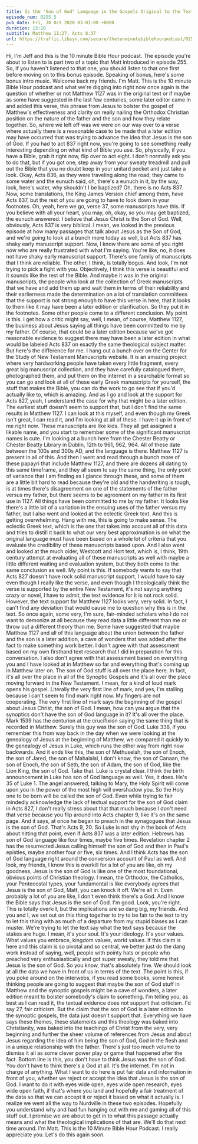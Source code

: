 ```yaml
---
title: Is the "Son of God" Language in the Gospels Original to the Text or Was It a Later Addition?
episode_num: 0255.5
pub_date: Fri, 30 Oct 2020 03:01:00 +0000
duration: 13:20
subtitle: Matthew 11:27, Acts 8:37
url: https://traffic.libsyn.com/secure/thetenminutebiblehourpodcast/0255.5_-_Is_the_Son_of_God_Language_In_the_Gospels_Original_to_the_Text_or_Was_It_A_Later_Addition.mp3
---
```


 Hi, I'm Jeff and this is the 10 minute Bible Hour podcast. The episode you're about to listen to is part two of a topic that Matt introduced in episode 255. So, if you haven't listened to that one, you should listen to that one first before moving on to this bonus episode. Speaking of bonus, here's some bonus intro music. Welcome back my friends. I'm Matt. This is the 10 minute Bible Hour podcast and what we're digging into right now once again is the question of whether or not Matthew 1127 was in the original text or if maybe as some have suggested in the last few centuries, some later editor came in and added this verse, this phrase from Jesus to bolster the gospel of Matthew's effectiveness and clarity on really nailing the Orthodox Christian position on the nature of the father and the son and how they relate together. So, where we left off was we were on our way over to a verse where actually there is a reasonable case to be made that a later edition may have occurred that was trying to advance the idea that Jesus is the son of God. If you had to act 837 right now, you're going to see something really interesting depending on what kind of Bible you use. So, physically, if you have a Bible, grab it right now, flip over to act eight. I don't normally ask you to do that, but if you got one, step away from your sweaty treadmill and pull out the Bible that you no doubt keep in your unitard pocket and just take a look. Okay, Acts 836, as they were traveling along the road, they came to some water and the eunuch said, oh, there's a eunuch in it, by the way, look, here's water, why shouldn't I be baptized? Oh, there is no Acts 837. Now, some translations, the King James Version chief among them, have Acts 837, but the rest of you are going to have to look down in your footnotes. Oh, yeah, here we go, verse 37, some manuscripts have this. If you believe with all your heart, you may, oh, okay, so you may get baptized, the eunuch answered. I believe that Jesus Christ is the Son of God. Well, obviously, Acts 837 is very biblical. I mean, we looked in the previous episode at how many passages that talk about Jesus as the Son of God, and we're going to look at a bunch more today as well, but Acts 837 has shaky early manuscript support. Now, I know there are some of you right now who are really frustrated with what I'm saying. You're like, no, it does not have shaky early manuscript support. There's one family of manuscripts that I think are reliable. The other, I think, is totally bogus. And look, I'm not trying to pick a fight with you. Objectively, I think this verse is beautiful and it sounds like the rest of the Bible. And maybe it was in the original manuscripts, the people who look at the collection of Greek manuscripts that we have and add them up and wait them in terms of their reliability and their earlierness made the determination on a lot of translation committees that the support is not strong enough to have this verse in here, that it looks to them like it may have been a later edition or clarification. So they put it in the footnotes. Some other people come to a different conclusion. My point is this. I get how a critic might say, well, I mean, of course, Matthew 1127, the business about Jesus saying all things have been committed to me by my father. Of course, that could be a later edition because we've got reasonable evidence to suggest there may have been a later edition in what would be labeled Acts 837 on exactly the same theological subject matter. But here's the difference for me. I hang out a bunch over on the Center for the Study of New Testament Manuscripts website. It is an amazing project where very hardworking people have taken every little fragment, every great big manuscript collection, and they have carefully catalogued them, photographed them, and put them on the internet in a searchable format so you can go and look at all of these early Greek manuscripts for yourself, the stuff that makes the Bible, you can do the work to go see that if you'd actually like to, which is amazing. And as I go and look at the support for Acts 827, yeah, I understand the case for why that might be a later edition. The earliest stuff doesn't seem to support that, but I don't find the same results in Matthew 1127. I can look at this myself, and even though my Greek isn't great, I can read it, and I'm looking at all of these. I have it up in front of me right now. These manuscripts are like kids. They all get assigned a likable name, and you start to remember some of the significant manuscript names is cute. I'm looking at a bunch here from the Chester Beatty or Chester Beatty Library in Dublin, 12th to 961, 962, 964. All of these date between the 100s and 300s AD, and the language is there. Matthew 1127 is present in all of this. And then I went and read through a bunch more of these papayri that include Matthew 1127, and there are dozens all dating to this same timeframe, and they all seem to say the same thing, the only point of variance that I am finding as I glance through these, and some of them are a little bit hard to read because they're old and the handwriting is tough, is at times there's disagreement on one of the statements of the father versus my father, but there seems to be agreement on my father in its first use in 1127. All things have been committed to me by my father. It looks like there's a little bit of a variation in the ensuing uses of the father versus my father, but I also went and looked at the eclectic Greek text. And this is getting overwhelming. Hang with me, this is going to make sense. The eclectic Greek text, which is the one that takes into account all of this data and tries to distill it back to what our very best approximation is on what the original language must have been based on a whole lot of criteria that you evaluate the credibility of these manuscripts based upon. And I also went and looked at the much older, Westcott and Hort text, which is, I think, 19th century attempt at evaluating all of these manuscripts as well with maybe a little different waiting and evaluation system, but they both come to the same conclusion as well. My point is this. If somebody wants to say that Acts 827 doesn't have rock solid manuscript support, I would have to say even though I really like the verse, and even though I theologically think the verse is supported by the entire New Testament, it's not saying anything crazy or novel, I have to admit, the text evidence for it is not rock solid. However, the text support for Matthew 1127 looks very, very solid. In fact, I can't find any deviation that would cause me to question why this is in the text. So once again, some very, I'm sure, fair-minded scholars who I do not want to demonize at all because they read data a little different than me or throw out a different theory than me. Some have suggested that maybe Matthew 1127 and all of this language about the union between the father and the son is a later addition, a cave of wonders that was added after the fact to make something work better. I don't agree with that assessment based on my own firsthand text research that I did in preparation for this conversation. I also don't agree with that assessment based on everything you and I have looked at in Matthew so far and everything that's coming up in Matthew later on. The son of God stuff is all over the place here. In fact, it's all over the place in all of the Synoptic Gospels and it's all over the place moving forward in the New Testament. I mean, for a kind of loud mark opens his gospel. Literally the very first line of mark, and yes, I'm stalling because I can't seem to find mark right now. My fingers are not cooperating. The very first line of mark says the beginning of the gospel about Jesus Christ, the son of God. I mean, how can you argue that the synoptics don't have the son of God language in it? It's all over the place. Mark 1539 has the centurion at the crucifixion saying the same thing that is recorded in Matthew. Surely this guy was the son of God. Luke 338, if you remember this from way back in the day when we were looking at the genealogy of Jesus at the beginning of Matthew, we compared it quickly to the genealogy of Jesus in Luke, which runs the other way from right now backwards. And it ends like this, the son of Methuselah, the son of Enoch, the son of Jared, the son of Mahalalal, I don't know, the son of Canaan, the son of Enoch, the son of Seth, the son of Adam, the son of God, like the Lion King, the son of God. Take that. Luke is crystal clear. I think the birth announcement in Luke has son of God language as well. Yes, it does. He's 35 of Luke 1. The angel answered, talking to Mary, the Holy Spirit will come upon you in the power of the most high will overshadow you. So the Holy one to be born will be called the son of God. Even while trying to fair mindedly acknowledge the lack of textual support for the son of God claim in Acts 827, I don't really stress about that that much because I don't need that verse because you flip around into Acts chapter 9, like it's on the same page. And it says, at once he began to preach in the synagogues that Jesus is the son of God. That's Acts 9, 20. So Luke is not shy in the book of Acts about hitting that point, even if Acts 837 was a later edition. Hebrews has son of God language like four times, maybe five times. Revelation chapter 2 has the resurrected Jesus calling himself the son of God and then in Paul's epistles, maybe another four or five, six times. And I think Acts has the son of God language right around the conversion account of Paul as well. And look, my friends, I know this is overkill for a lot of you are like, oh my goodness, Jesus is the son of God is like one of the most foundational, obvious points of Christian theology. I mean, the Orthodox, the Catholics, your Pentecostal types, your fundamental is like everybody agrees that Jesus is the son of God, Matt, you can knock it off. We're all in. Even probably a lot of you are like, I don't even think there's a God. And I know the Bible says that Jesus is the son of God. I'm good. Look, you're right. This is totally overkill, but the implications are so dang big, my friends. And you and I, we set out on this thing together to try to be fair to the text to try to let this thing with as much of a departure from my stupid biases as I can muster. We're trying to let the text say what the text says because the stakes are huge. I mean, it's your soul. It's your ideology. It's your values. What values you embrace, kingdom values, world values. If this claim is here and this claim is so pivotal and so central, we better just do the dang work instead of saying, well, people with pointy hats or people who preached very enthusiastically and got super sweaty, they told me that Jesus is the son of God. So you know, that's absolutely fine. We should look at all the data we have in front of us in terms of the text. The point is this, if you poke around on the interwebs, if you read some books, some honest thinking people are going to suggest that maybe the son of God stuff in Matthew and the synoptic gospels might be a cave of wonders, a later edition meant to bolster somebody's claim to something. I'm telling you, as best as I can read it, the textual evidence does not support that criticism. I'd say 27, fair criticism. But the claim that the son of God is a later edition to the synoptic gospels, the data just doesn't support that. Everything we have says these themes, these statements and this theology was baked into Christianity, was baked into the teachings of Christ from the very, very beginning and further the sheer volume of references from Jesus and about Jesus regarding the idea of him being the son of God, God in the flesh and in a unique relationship with the father. There's just too much volume to dismiss it all as some clever power play or game that happened after the fact. Bottom line is this, you don't have to think Jesus was the son of God. You don't have to think there's a God at all. It's the internet. I'm not in charge of anything. What I want to do here is put fair data and information in front of you, whether we reject or accept the idea that Jesus is the son of God. I want to do it with eyes wide open, eyes wide open research, eyes wide open faith, if that's where you land and hopefully a fair treatment of the data so that we can accept it or reject it based on what it actually is. I realize we went all the way to Nurdville in these two episodes. Hopefully you understand why and had fun hanging out with me and gaming all of this stuff out. I promise we are about to get in to what this passage actually means and what the theological implications of that are. We'll do that next time around. I'm Matt. This is the 10 Minute Bible Hour Podcast. I really appreciate you. Let's do this again soon.